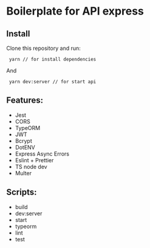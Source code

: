 # Boilerplate for API express

## Install

Clone this repository and run:
```
 yarn // for install dependencies
```
And
```
 yarn dev:server // for start api
```

## Features:

- Jest
- CORS
- TypeORM
- JWT
- Bcrypt
- DotENV
- Express Async Errors
- Eslint + Prettier
- TS node dev
- Multer

## Scripts:

- build
- dev:server
- start
- typeorm
- lint
- test
